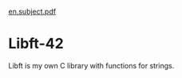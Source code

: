 [en.subject.pdf](https://github.com/TamaraBabayan/Libft-42/files/8693202/en.subject.pdf)
# Libft-42
Libft is my own C library with functions for strings. 
